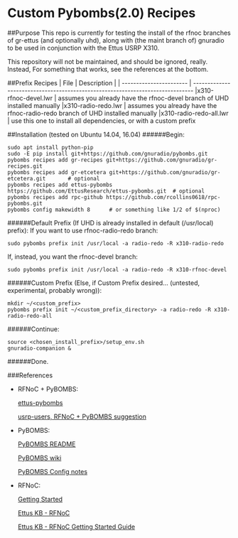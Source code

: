 # Custom Pybombs(2.0) Recipes

##Purpose
This repo is currently for testing the install of the rfnoc branches of gr-ettus (and optionally uhd), along with (the maint branch of) gnuradio to be used in conjunction with the Ettus USRP X310.

This repository will not be maintained, and should be ignored, really.
Instead, For something that works, see the references at the bottom.


##Prefix Recipes
| File | Description |
| ----------------------- | ------------------------------------------------------------------------------
|x310-rfnoc-devel.lwr     | assumes you already have the rfnoc-devel branch of UHD installed manually
|x310-radio-redo.lwr      | assumes you already have the rfnoc-radio-redo branch of UHD installed manually
|x310-radio-redo-all.lwr  | use this one to install all dependencies, or with a custom prefix



##Installation (tested on Ubuntu 14.04, 16.04)
######Begin:
```
sudo apt install python-pip
sudo -E pip install git+https://github.com/gnuradio/pybombs.git
pybombs recipes add gr-recipes git+https://github.com/gnuradio/gr-recipes.git
pybombs recipes add gr-etcetera git+https://github.com/gnuradio/gr-etcetera.git       # optional
pybombs recipes add ettus-pybombs https://github.com/EttusResearch/ettus-pybombs.git  # optional
pybombs recipes add rpc-github https://github.com/rcollins0618/rpc-pybombs.git
pybombs config makewidth 8      # or something like 1/2 of $(nproc)
```
######Default Prefix (If UHD is already installed in default (/usr/local) prefix):
If you want to use rfnoc-radio-redo branch:
```
sudo pybombs prefix init /usr/local -a radio-redo -R x310-radio-redo
```
If, instead, you want the rfnoc-devel branch:
```
sudo pybombs prefix init /usr/local -a radio-redo -R x310-rfnoc-devel
```
######Custom Prefix (Else, if Custom Prefix desired... (untested, experimental, probably wrong)):
```
mkdir ~/<custom_prefix>
pybombs prefix init ~/<custom_prefix_directory> -a radio-redo -R x310-radio-redo-all
```
######Continue:
```
source <chosen_install_prefix>/setup_env.sh
gnuradio-companion &
```
######Done.


###References

* RFNoC + PyBOMBS:

    [ettus-pybombs](https://github.com/EttusResearch/ettus-pybombs)
    
    [usrp-users, RFNoC + PyBOMBS suggestion](http://permalink.gmane.org/gmane.comp.hardware.usrp.e100/19586)

* PyBOMBS:

    [PyBOMBS README](https://github.com/gnuradio/pybombs/blob/master/README.md)

    [PyBOMBS wiki](http://gnuradio.org/redmine/projects/pybombs/wiki)

    [PyBOMBS Config notes](https://lists.gnu.org/archive/html/discuss-gnuradio/2016-03/msg00537.html)

* RFNoC:

    [Getting Started](https://github.com/EttusResearch/uhd/wiki/RFNoC:-Getting-Started)

    [Ettus KB - RFNoC](https://kb.ettus.com/RFNoC)

    [Ettus KB - RFNoC Getting Started Guide](https://kb.ettus.com/RFNoC_Getting_Started_Guides)

